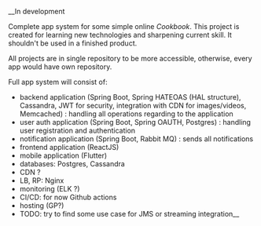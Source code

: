 __In development

Complete app system for some simple online _Cookbook_.
This project is created for learning new technologies and sharpening current skill. It shouldn't be used in a finished product.

All projects are in single repository to be more accessible, otherwise, every app would have own repository.

Full app system will consist of:
- backend application (Spring Boot, Spring HATEOAS (HAL structure), Cassandra, JWT for security, integration with CDN for images/videos, Memcached) : handling all operations regarding to the application
- user auth application (Spring Boot, Spring OAUTH, Postgres) : handling user registration and authentication
- notification application (Spring Boot, Rabbit MQ) : sends all notifications
- frontend application (ReactJS)
- mobile application (Flutter)
- databases: Postgres, Cassandra
- CDN ?
- LB, RP: Nginx
- monitoring (ELK ?)
- CI/CD: for now Github actions
- hosting (GP?)
- TODO: try to find some use case for JMS or streaming integration__
